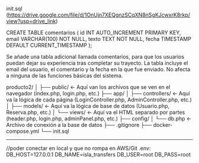 init.sql (https://drive.google.com/file/d/1OnUjn7XEQgnzSCqXN8nSgKJcwxrK8rkp/view?usp=drive_link)

CREATE TABLE comentarios (
  id INT AUTO_INCREMENT PRIMARY KEY,
  email VARCHAR(100) NOT NULL,
  texto TEXT NOT NULL,
  fecha TIMESTAMP DEFAULT CURRENT_TIMESTAMP
);

Se añade una tabla adicional llamada comentarios, para que los usuarios puedan dejar su experiencia tras completar su trayecto. La tabla incluye el email del usuario, el comentario y la fecha en la que fue enviado. No afecta a ninguna de las funciones básicas del sistema.


producto2/
│
├── public/            ← Aquí van los archivos que se ven en el navegador (index.php, login.php, etc.)
├── app/
│   ├── controllers/   ← Aquí va la lógica de cada página (LoginController.php, AdminController.php, etc.)
│   ├── models/        ← Aquí va la lógica de base de datos (Usuario.php, Reserva.php, etc.)
│   └── views/         ← Aquí va el HTML separado por partes (header.php, login.php, adminPanel.php, etc.)
├── config/
│   └── db.php         ← Archivo de conexión a la base de datos
├── .gitignore
├── docker-compose.yml
└── init.sql

___

//poder conectar en local y que no rompa en  AWS/Git
.env:
DB_HOST=127.0.0.1
DB_NAME=isla_transfers
DB_USER=root
DB_PASS=root
